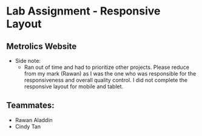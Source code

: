 # Lab Assignment - Responsive Layout

## Metrolics Website
- Side note:
    - Ran out of time and had to prioritize other projects. Please reduce from my mark (Rawan) as I was the one who was responsible for the responsiveness and overall quality control. I did not complete the responsive layout for mobile and tablet.

## Teammates:
- Rawan Aladdin
- Cindy Tan